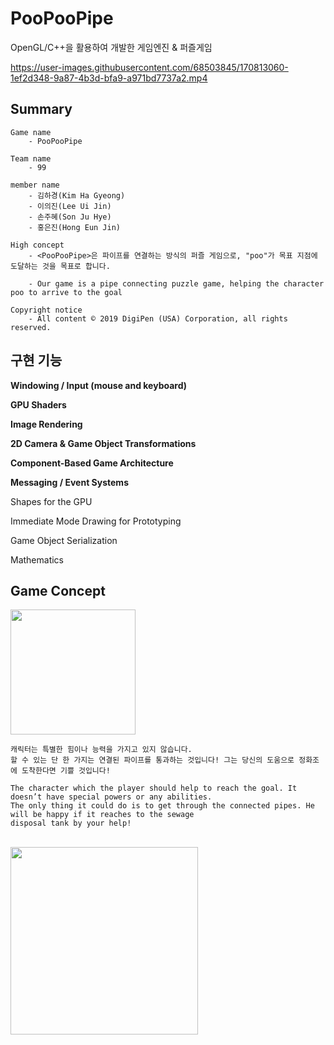 # PooPooPipe
OpenGL/C++을 활용하여 개발한 게임엔진 & 퍼즐게임


https://user-images.githubusercontent.com/68503845/170813060-1ef2d348-9a87-4b3d-bfa9-a971bd7737a2.mp4


## Summary

	Game name
		- PooPooPipe

	Team name
		- 99

	member name
		- 김하경(Kim Ha Gyeong)
		- 이의진(Lee Ui Jin)
		- 손주혜(Son Ju Hye)
		- 홍은진(Hong Eun Jin)

	High concept
		- <PooPooPipe>은 파이프를 연결하는 방식의 퍼즐 게임으로, "poo"가 목표 지점에 도달하는 것을 목표로 합니다.
		  
		- Our game is a pipe connecting puzzle game, helping the character poo to arrive to the goal

	Copyright notice
		- All content © 2019 DigiPen (USA) Corporation, all rights reserved.
	
## 구현 기능

**Windowing / Input (mouse and keyboard)**

**GPU Shaders**

**Image Rendering**

**2D Camera & Game Object Transformations**

**Component-Based Game Architecture**

**Messaging / Event Systems**

Shapes for the GPU

Immediate Mode Drawing for Prototyping

Game Object Serialization

Mathematics

    
## Game Concept

<img src="https://user-images.githubusercontent.com/68503845/170851617-ca1c7fd7-b3e2-41b9-8853-2e8fcf1bf360.png"  width="200" height="200"/>

	캐릭터는 특별한 힘이나 능력을 가지고 있지 않습니다.
	할 수 있는 단 한 가지는 연결된 파이프를 통과하는 것입니다! 그는 당신의 도움으로 정화조에 도착한다면 기쁠 것입니다!

	The character which the player should help to reach the goal. It doesn’t have special powers or any abilities. 
	The only thing it could do is to get through the connected pipes. He will be happy if it reaches to the sewage 
	disposal tank by your help!
    
    	
<br/>


<img src="https://user-images.githubusercontent.com/68503845/170851789-2855ca8b-0587-411b-b8f6-03ce0e60424a.png" width="300" height="300"/>

